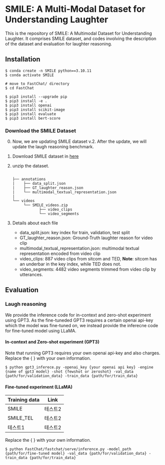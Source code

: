 # SMILE: A Multi-Modal Dataset for Understanding Laughter

This is the repository of SMILE: A Multimodal Dataset for Understanding Laughter. 
It comprises SMILE dataset, and codes involving the description of the dataset and evaluation for laughter reasoning.

## Installation
```
$ conda create -n SMILE python==3.10.11
$ conda activate SMILE

# move to FastChat/ directory
$ cd FastChat

$ pip3 install --upgrade pip  
$ pip3 install -e .
$ pip3 install openai
$ pip3 install scikit-image
$ pip3 install evaluate
$ pip3 install bert-score
```


### Download the SMILE Dataset
0. Now, we are updating SMILE dataset v.2. After the update, we will update the laugh reasoning benchmark.
1. Download SMILE dataset in [here](https://drive.google.com/file/d/15KjSeYn3tjiHXiswLgffmxPEoMYtepv2/view?usp=sharing)
2. unzip the dataset.

    ```
    
    ├── annotations
    |    ├── data_split.json
    |    ├── GT_laughter_reason.json
    |    └── multimodal_textual_representation.json
    |
    └── videos
         └── SMILE_videos.zip
                ├── video_clips
                └── video_segments
    
    ``` 
3. Details about each file
   - data_split.json: key index for train, validation, test split
   - GT_laughter_reason.json: Ground-Truth laughter reason for video clip
   - multimodal_textual_representation.json: multimodal textual representation encoded from video clip
   - video_clips: 887 video clips from sitcom and TED, **Note**: sitcom has an underbar in the key index, while TED does not.
   - video_segments: 4482 video segments trimmed from video clip by utterances.



## Evaluation

### Laugh reasoning 
We provide the inference code for in-context and zero-shot experiment using GPT3. 
As the fine-tuneded GPT3 requires a certain openai api-key which the model was fine-tuned on, we instead provide the inferecne code for fine-tuned model using LLaMA. 

#### In-context and Zero-shot experiment (GPT3)
Note that running GPT3 requires your own openai api-key and also charges.
Replace the { } with your own information. 
```
$ python gpt3_inferece.py -openai_key {your openai api key} -engine {name of gpt3 model} -shot {fewshot or zeroshot} -val_data {path/for/validation_data} -train_data {path/for/train_data} 
```
#### Fine-tuned experiment (LLaMA)
| Training data | Link |
|-------------|------|
| SMILE       | 테스트2 |
| SMILE_TEL   | 테스트2 |
| 테스트1        | 테스트2 |

Replace the { } with your own information. 
```
$ python FastChat/fastchat/serve/inference.py -model_path {path/for/fine-tuned model} -val_data {path/for/validation_data} -train_data {path/for/train_data} 
```
